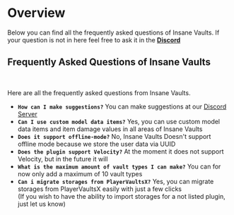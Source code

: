 # Overview
Below you can find all the frequently asked questions of Insane Vaults. If your question is not in here feel free to ask it in the **[Discord](https://discord.gg/3JuHDm8)**
<br>

## Frequently Asked Questions of Insane Vaults
<br>

Here are all the frequently asked questions from Insane Vaults.
<br>

* **`How can I make suggestions?`**
  You can make suggestions at our [Discord Server](https://discord.gg/3JuHDm8s)
* **`Can I use custom model data items?`** 
  Yes, you can use custom model data items and item damage values in all areas of Insane Vaults
* **`Does it support offline-mode?`** 
  No, Insane Vaults Doesn't support offline mode because we store the user data via UUID
* **`Does the plugin support Velocity?`**
  At the moment it does not support Velocity, but in the future it will
* **`What is the maximum amount of vault types I can make?`**
  You can for now only add a maximum of 10 vault types
* **`Can i migrate storages from PlayerVaultsX?`**
  Yes, you can migrate storages from PlayerVaultsX easily with just a few clicks<br>
  (If you wish to have the ability to import storages for a not listed plugin, just let us know)
